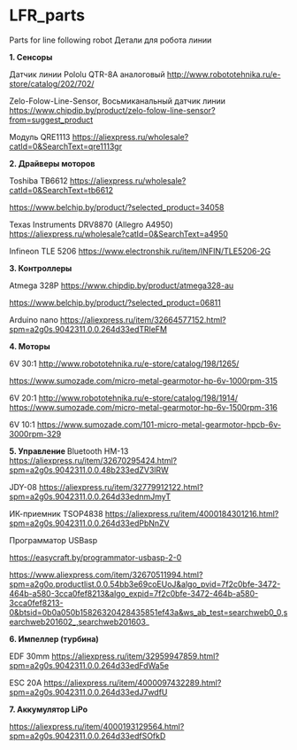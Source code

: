 # LFR_parts
Parts for line following robot
Детали для робота линии

<B>1.	Сенсоры</B>

Датчик линии Pololu QTR-8A аналоговый
http://www.robototehnika.ru/e-store/catalog/202/702/

Zelo-Folow-Line-Sensor, Восьмиканальный датчик линии
https://www.chipdip.by/product/zelo-folow-line-sensor?from=suggest_product

Модуль QRE1113
https://aliexpress.ru/wholesale?catId=0&SearchText=qre1113gr

<B>2.	Драйверы моторов </B> 

Toshiba TB6612
https://aliexpress.ru/wholesale?catId=0&SearchText=tb6612

https://www.belchip.by/product/?selected_product=34058

Texas Instruments DRV8870 (Allegro A4950)
https://aliexpress.ru/wholesale?catId=0&SearchText=a4950

Infineon TLE 5206
https://www.electronshik.ru/item/INFIN/TLE5206-2G


<B> 3.	Контроллеры</B>
  
Atmega 328P
https://www.chipdip.by/product/atmega328-au

https://www.belchip.by/product/?selected_product=06811

Arduino nano https://aliexpress.ru/item/32664577152.html?spm=a2g0s.9042311.0.0.264d33edTRleFM

<B> 4.	Моторы </B>

6V 30:1 http://www.robototehnika.ru/e-store/catalog/198/1265/

https://www.sumozade.com/micro-metal-gearmotor-hp-6v-1000rpm-315

6V 20:1 http://www.robototehnika.ru/e-store/catalog/198/1914/
https://www.sumozade.com/micro-metal-gearmotor-hp-6v-1500rpm-316

6V 10:1 https://www.sumozade.com/101-micro-metal-gearmotor-hpcb-6v-3000rpm-329

<B> 5.	Управление </B>
Bluetooth
HM-13 https://aliexpress.ru/item/32670295424.html?spm=a2g0s.9042311.0.0.48b233edZV3lRW

JDY-08 https://aliexpress.ru/item/32779912122.html?spm=a2g0s.9042311.0.0.264d33ednmJmyT

ИК-приемник
TSOP4838 https://aliexpress.ru/item/4000184301216.html?spm=a2g0s.9042311.0.0.264d33edPbNnZV

Программатор USBasp

https://easycraft.by/programmator-usbasp-2-0

https://www.aliexpress.com/item/32670511994.html?spm=a2g0o.productlist.0.0.54bb3e69coEUoJ&algo_pvid=7f2c0bfe-3472-464b-a580-3cca0fef8213&algo_expid=7f2c0bfe-3472-464b-a580-3cca0fef8213-0&btsid=0b0a050b15826320428435851ef43a&ws_ab_test=searchweb0_0,searchweb201602_,searchweb201603_

<B>6.	Импеллер (турбина)</B>

EDF 30mm https://aliexpress.ru/item/32959947859.html?spm=a2g0s.9042311.0.0.264d33edFdWa5e

ESC 20A https://aliexpress.ru/item/4000097432289.html?spm=a2g0s.9042311.0.0.264d33edJ7wdfU

<B>7.	Аккумулятор LiPo</B>

https://aliexpress.ru/item/4000193129564.html?spm=a2g0s.9042311.0.0.264d33edfSOfkD


